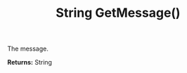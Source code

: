 ﻿---
uid: crmscript_ref_NSChatMessage_GetMessage
title: String GetMessage()
intellisense: NSChatMessage.GetMessage
keywords: NSChatMessage, GetMessage
so.topic: reference
---

The message.

**Returns:** String


